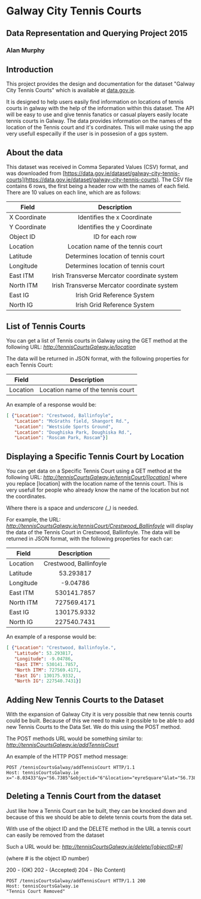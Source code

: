 # Galway City Tennis Courts
## Data Representation and Querying Project 2015
### Alan Murphy

## Introduction
This project provides the design and documentation for the dataset "Galway City Tennis Courts" which is available at [data.gov.ie](http://data.gov.ie).

It is designed to help users easily find information on locations of tennis courts in galway with the help of the information within this dataset. The API will be easy to use and give tennis fanatics or casual players easily locate tennis courts in Galway. The data provides information on the names of the location of the Tennis court and it's cordinates. This will make using the app very usefull especailly if the user is in possesion of a gps system.

## About the data
This dataset was received in Comma Separated Values (CSV) format, and was downloaded from [https://data.gov.ie/dataset/galway-city-tennis-courts](https://data.gov.ie/dataset/galway-city-tennis-courts).
The CSV file contains 6 rows, the first being a header row with the names of each field.
There are 10 values on each line, which are as follows:

| Field         | Description                                                 |
| ------------- |:-----------------------------------------------------------:|
| X Coordinate  | Identifies the x Coordinate                                 |
| Y Coordinate  | Identifies the y Coordinate                                 |
| Object ID     | ID for each row                                             |
| Location      | Location name of the tennis court                           |
| Latitude      | Determines location of tennis court                         |
| Longitude     | Determines location of tennis court                         |
| East ITM      | Irish Transverse Mercator coordinate system                 |
| North ITM     | Irish Transverse Mercator coordinate system                 |
| East IG       | Irish Grid Reference System                                 |
| North IG      | Irish Grid Reference System                                 |

## List of Tennis Courts
You can get a list of Tennis courts in Galway using the GET method at the following URL:
*http://tennisCourtsGalway.ie/location*

The data will be returned in JSON format, with the following properties for each Tennis Court:

| Field         | Description                                                 |
| ------------- |:-----------------------------------------------------------:|
| Location      | Location name of the tennis court                           |
   
An example of a response would be:
```JSON
[ {"Location": "Crestwood, Ballinfoyle", 
   "Location": "McGraths field, Shangort Rd.",
   "Location": "Westside Sports Ground",
   "Location": "Doughiska Park, Doughiska Rd.",
   "Location": "Roscam Park, Roscam"}]
```

## Displaying a Specific Tennis Court by Location
You can get data on a Specific Tennis Court using a GET method at the following URL:
*http://tennisCourtsGalway.ie/tennisCourt/[location]*
where you replace [location] with the location name of the tennis court. This is very usefull for people who already know the name of the location but not the coordinates.

Where there is a space and *underscore (_)* is needed.

For example, the URL:
*http://tennisCourtsGalway.ie/tennisCourt/Crestwood_Ballinfoyle*
will display the data of the Tennis Court in Crestwood, Ballinfoyle.
The data will be returned in JSON format, with the following properties for each car:

| Field         | Description                 |
| ------------- |:---------------------------:|
| Location      | Crestwood, Ballinfoyle      |
| Latitude      | 53.293817                   |
| Longitude     | -9.04786                    |
| East ITM      | 530141.7857                 |
| North ITM     | 727569.4171                 |
| East IG       | 130175.9332                 |
| North IG      | 227540.7431                 |

An example of a response would be:
```JSON
[ {"Location": "Crestwood, Ballinfoyle.",
   "Latitude": 53.293817,
   "Longitude": -9.04786,
   "East ITM": 530141.7857,
   "North ITM": 727569.4171,
   "East IG": 130175.9332,
   "North IG": 227540.7431}]
```

## Adding New Tennis Courts to the Dataset
With the expansion of Galway City it is very possible that new tennis courts could be built. Because of this we need to make it possible to be able to add new Tennis Courts to the Data Set. We do this using the POST method.

The POST methods URL would be something similar to:
*http://tennisCourtsGalway.ie/addTennisCourt*

An example of the HTTP POST method message:
```HTTP
POST /tennisCourtsGalway/addTennisCourt HTTP/1.1
Host: tennisCourtsGalway.ie
x="-8.03433"&y="56.7385"&objectid="6"&location="eyreSquare"&lat="56.7385"&long="-8.03433"&eastitm="565231.4"&northitm="776355.1"&eastig="172932.2"&northig="273896.5"
```

## Deleting a Tennis Court from the dataset
Just like how a Tennis Court can be built, they can be knocked down and because of this we should be able to delete tennis courts from the data set.

With use of the object ID and the DELETE method in the URL a tennis court can easily be removed from the dataset

Such a URL would be:
*http://tennisCourtsGalway.ie/delete/[objectID=#]*

(where # is the object ID number)

200 - (OK)
202 - (Accepted)
204 - (No Content)

```HTTP
POST /tennisCourtsGalway/addTennisCourt HTTP/1.1 200
Host: tennisCourtsGalway.ie
"Tennis Court Removed"
```

